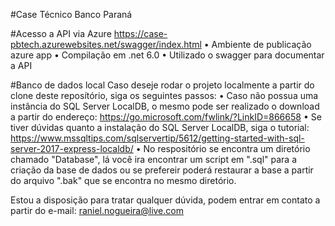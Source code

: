 #Case Técnico Banco Paraná
 
#Acesso a API via Azure
https://case-pbtech.azurewebsites.net/swagger/index.html
•	Ambiente de publicação azure app
•	Compilação em .net 6.0
•	Utilizado o swagger para documentar a API

#Banco de dados local
Caso deseje rodar o projeto localmente a partir do clone deste reposítório, siga os seguintes passos:
•	Caso não possua uma instância do SQL Server LocalDB, o mesmo pode ser realizado o download a partir do endereço: https://go.microsoft.com/fwlink/?LinkID=866658
•	Se tiver dúvidas quanto a instalação do SQL Server LocalDB, siga o tutorial: https://www.mssqltips.com/sqlservertip/5612/getting-started-with-sql-server-2017-express-localdb/
•	No respositório se encontra um diretório chamado "Database", lá você ira encontrar um script em ".sql" para a criação da base de dados ou se prefereir poderá restaurar a base a partir do arquivo ".bak" que se encontra no mesmo diretório.

Estou a disposição para tratar qualquer dúvida, podem entrar em contato a partir do e-mail: raniel.nogueira@live.com
